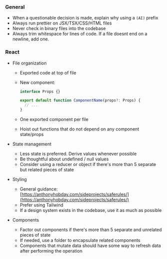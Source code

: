 ### General

- When a questionable decision is made, explain why using a `(AI)` prefix
- Always run prettier on JSX/TSX/CSS/HTML files
- Never check in binary files into the codebase
- Always trim whitespace for lines of code. If a file doesnt end on a newline, add one.

### React

- File organization

  - Exported code at top of file
  - New component:

    ```typescript
    interface Props {}

    export default function ComponentName(props?: Props) {
      // ...
    }
    ```

  - One exported component per file
  - Hoist out functions that do not depend on any component state/props

- State management

  - Less state is preferred. Derive values whenever possible
  - Be thoughtful about undefined / null values
  - Consider using a reducer or object if there's more than 5 separate but related pieces of state

- Styling

  - General guidance: [https://anthonyhobday.com/sideprojects/saferules/](https://anthonyhobday.com/sideprojects/saferules/)
  - Prefer using Tailwind
  - If a design system exists in the codebase, use it as much as possible

- Components
  - Factor out components if there's more than 5 separate and unrelated pieces of state
  - If needed, use a folder to encapsulate related components
  - Components that mutate data should have some way to refresh data after performing the operation
